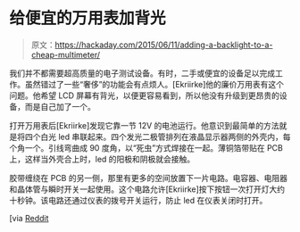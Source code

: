 # 给便宜的万用表加背光

> 原文：<https://hackaday.com/2015/06/11/adding-a-backlight-to-a-cheap-multimeter/>

我们并不都需要超高质量的电子测试设备。有时，二手或便宜的设备足以完成工作。虽然错过了一些“奢侈”的功能会有点烦人。[Ekriirke]他的廉价万用表有这个问题。他希望 LCD 屏幕有背光，以便更容易看到，所以他没有升级到更昂贵的设备，而是自己加了一个。

打开万用表后[Ekriirke]发现它靠一节 12V 的电池运行。他意识到最简单的方法就是将四个白光 led 串联起来。四个发光二极管排列在液晶显示器两侧的外壳内，每个角一个。引线弯曲成 90 度角，以“死虫”方式焊接在一起。薄铜箔带贴在 PCB 上，这样当外壳合上时，led 的阳极和阴极就会接触。

胶带缠绕在 PCB 的另一侧，那里有更多的空间放置下一片电路。电容器、电阻器和晶体管与瞬时开关一起使用。这个电路允许[Ekriirke]按下按钮一次打开灯大约十秒钟。该电路还通过仪表的拨号开关运行，防止 led 在仪表关闭时打开。

[via [Reddit](https://www.reddit.com/r/electronics/comments/399suv/i_hacked_my_dollar_meter_to_have_backlighting/)